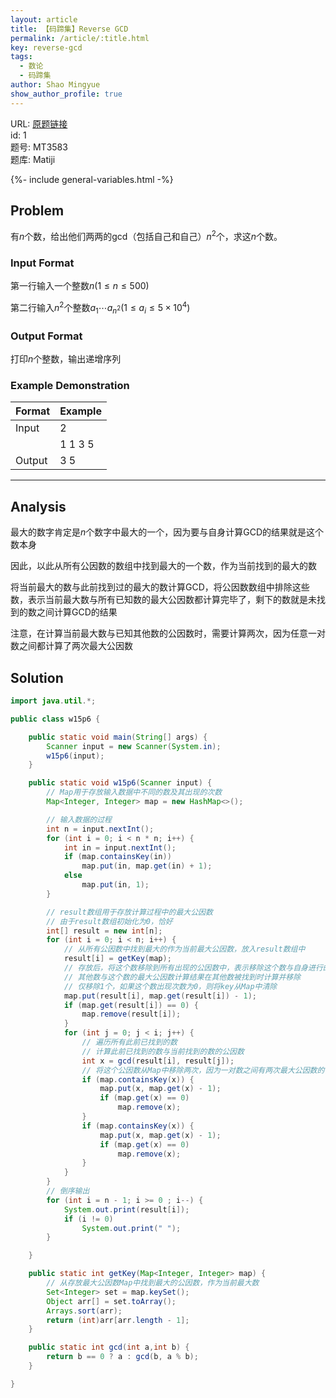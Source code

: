 ```yaml
---
layout: article
title: 【码蹄集】Reverse GCD
permalink: /article/:title.html
key: reverse-gcd
tags: 
  - 数论
  - 码蹄集
author: Shao Mingyue
show_author_profile: true
---
```


URL: [原题链接](https://matiji.net/exam/brushquestion/583/3846/4C6668FEB8CFD6520DE73B365B31D1A4)  
id: 1  
题号: MT3583  
题库: Matiji  

<!--more-->

<!-- begin include -->
{%- include general-variables.html -%}
<!-- end include -->

<!-- begin private variable of Liquid -->

<!-- end private variable of Liquid -->

## Problem

有$n$个数，给出他们两两的gcd（包括自己和自己）$n^2$个，求这$n$个数。

### Input Format

第一行输入一个整数$n(1 \le n \le 500)$

第二行输入$n^2$个整数$a_1\cdots a_{n^2}(1\le a_i \le 5\times 10^4)$

### Output Format

打印$n$个整数，输出递增序列

### Example Demonstration

| Format | Example |
| ------ | ------- |
| Input  | 2       |
|        | 1 1 3 5 |
| Output | 3 5     |

---

## Analysis

最大的数字肯定是$n$个数字中最大的一个，因为要与自身计算GCD的结果就是这个数本身

因此，以此从所有公因数的数组中找到最大的一个数，作为当前找到的最大的数

将当前最大的数与此前找到过的最大的数计算GCD，将公因数数组中排除这些数，表示当前最大数与所有已知数的最大公因数都计算完毕了，剩下的数就是未找到的数之间计算GCD的结果

注意，在计算当前最大数与已知其他数的公因数时，需要计算两次，因为任意一对数之间都计算了两次最大公因数

## Solution

```java
import java.util.*;

public class w15p6 {

    public static void main(String[] args) {
        Scanner input = new Scanner(System.in);
        w15p6(input);
    }

    public static void w15p6(Scanner input) {                       
        // Map用于存放输入数据中不同的数及其出现的次数
        Map<Integer, Integer> map = new HashMap<>();

        // 输入数据的过程
        int n = input.nextInt();
        for (int i = 0; i < n * n; i++) {
            int in = input.nextInt();
            if (map.containsKey(in))
                map.put(in, map.get(in) + 1);
            else
                map.put(in, 1);
        }

        // result数组用于存放计算过程中的最大公因数
        // 由于result数组初始化为0，恰好
        int[] result = new int[n];
        for (int i = 0; i < n; i++) {
            // 从所有公因数中找到最大的作为当前最大公因数，放入result数组中
            result[i] = getKey(map);
            // 存放后，将这个数移除到所有出现的公因数中，表示移除这个数与自身进行的最大公因数计算结果
            // 其他数与这个数的最大公因数计算结果在其他数被找到时计算并移除
            // 仅移除1个，如果这个数出现次数为0，则将key从Map中清除
            map.put(result[i], map.get(result[i]) - 1);
            if (map.get(result[i]) == 0) {
                map.remove(result[i]);
            }
            for (int j = 0; j < i; j++) {
                // 遍历所有此前已找到的数
                // 计算此前已找到的数与当前找到的数的公因数
                int x = gcd(result[i], result[j]);
                // 将这个公因数从Map中移除两次，因为一对数之间有两次最大公因数的计算
                if (map.containsKey(x)) {
                    map.put(x, map.get(x) - 1);
                    if (map.get(x) == 0)
                        map.remove(x);
                }
                if (map.containsKey(x)) {
                    map.put(x, map.get(x) - 1);
                    if (map.get(x) == 0)
                        map.remove(x);
                }
            }
        }
        // 倒序输出
        for (int i = n - 1; i >= 0 ; i--) {
            System.out.print(result[i]);
            if (i != 0)
                System.out.print(" ");
        }

    }

    public static int getKey(Map<Integer, Integer> map) {
        // 从存放最大公因数Map中找到最大的公因数，作为当前最大数
        Set<Integer> set = map.keySet();
        Object arr[] = set.toArray();
        Arrays.sort(arr);
        return (int)arr[arr.length - 1];
    }

    public static int gcd(int a,int b) {
        return b == 0 ? a : gcd(b, a % b);
    }

}
```
